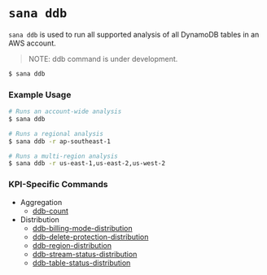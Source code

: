 # `sana ddb`

`sana ddb` is used to run all supported analysis of all DynamoDB tables in an AWS account.

> NOTE: ddb command is under development.

```sh
$ sana ddb
```

### Example Usage

```sh
# Runs an account-wide analysis
$ sana ddb

# Runs a regional analysis
$ sana ddb -r ap-southeast-1

# Runs a multi-region analysis
$ sana ddb -r us-east-1,us-east-2,us-west-2
```

### KPI-Specific Commands

- Aggregation
  - [ddb-count](/dynamodb/aggregation/ddb-count)
- Distribution
  - [ddb-billing-mode-distribution](/dynamodb/distribution/ddb-billing-mode-distribution)
  - [ddb-delete-protection-distribution](/dynamodb/distribution/ddb-delete-protection-distribution)
  - [ddb-region-distribution](/dynamodb/distribution/ddb-region-distribution)
  - [ddb-stream-status-distribution](/dynamodb/distribution/ddb-stream-status-distribution)
  - [ddb-table-status-distribution](/dynamodb/distribution/ddb-table-status-distribution)
